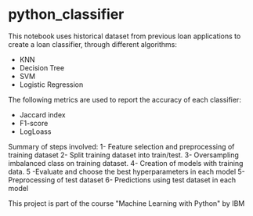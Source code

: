 # python_classifier
This notebook uses historical dataset from previous loan applications to create a loan classifier, through different algorithms:  

- KNN
- Decision Tree
- SVM
- Logistic Regression

The following metrics are used to report the accuracy of each classifier:

- Jaccard index
- F1-score
- LogLoass

Summary of steps involved: 
1- Feature selection and preprocessing of training dataset 
2- Split training dataset into train/test. 
3- Oversampling imbalanced class on training dataset. 
4- Creation of models with training data. 
5 -Evaluate and choose the best hyperparameters in each model
5- Preprocessing of test dataset 
6- Predictions using test dataset in each model


This project is part of the course "Machine Learning with Python" by IBM
